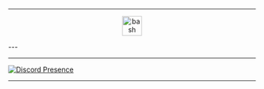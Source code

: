 
---
<p align="center"> <a href="https://www.gnu.org/software/bash/" target="_blank"> <img src"/bash+dark-1331550886960171470.png" alt="bash" width="40" height="40"/> </a> </p>
---

---

[![Discord Presence](https://lanyard.cnrad.dev/api/1006807749914542080)](https://discord.com/users/1006807749914542080)

---
